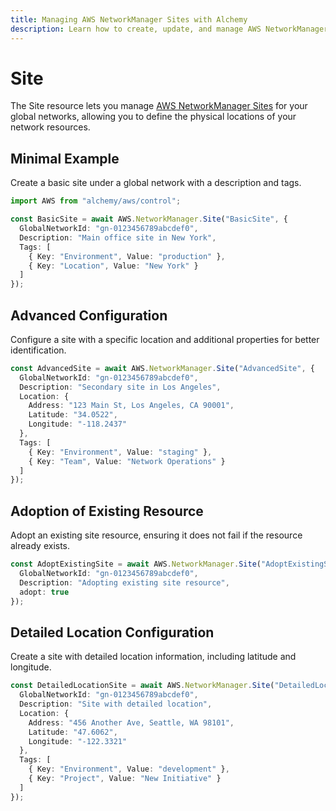 ```yaml
---
title: Managing AWS NetworkManager Sites with Alchemy
description: Learn how to create, update, and manage AWS NetworkManager Sites using Alchemy Cloud Control.
---
```


# Site

The Site resource lets you manage [AWS NetworkManager Sites](https://docs.aws.amazon.com/networkmanager/latest/userguide/) for your global networks, allowing you to define the physical locations of your network resources.

## Minimal Example

Create a basic site under a global network with a description and tags.

```ts
import AWS from "alchemy/aws/control";

const BasicSite = await AWS.NetworkManager.Site("BasicSite", {
  GlobalNetworkId: "gn-0123456789abcdef0",
  Description: "Main office site in New York",
  Tags: [
    { Key: "Environment", Value: "production" },
    { Key: "Location", Value: "New York" }
  ]
});
```

## Advanced Configuration

Configure a site with a specific location and additional properties for better identification.

```ts
const AdvancedSite = await AWS.NetworkManager.Site("AdvancedSite", {
  GlobalNetworkId: "gn-0123456789abcdef0",
  Description: "Secondary site in Los Angeles",
  Location: {
    Address: "123 Main St, Los Angeles, CA 90001",
    Latitude: "34.0522",
    Longitude: "-118.2437"
  },
  Tags: [
    { Key: "Environment", Value: "staging" },
    { Key: "Team", Value: "Network Operations" }
  ]
});
```

## Adoption of Existing Resource

Adopt an existing site resource, ensuring it does not fail if the resource already exists.

```ts
const AdoptExistingSite = await AWS.NetworkManager.Site("AdoptExistingSite", {
  GlobalNetworkId: "gn-0123456789abcdef0",
  Description: "Adopting existing site resource",
  adopt: true
});
```

## Detailed Location Configuration

Create a site with detailed location information, including latitude and longitude.

```ts
const DetailedLocationSite = await AWS.NetworkManager.Site("DetailedLocationSite", {
  GlobalNetworkId: "gn-0123456789abcdef0",
  Description: "Site with detailed location",
  Location: {
    Address: "456 Another Ave, Seattle, WA 98101",
    Latitude: "47.6062",
    Longitude: "-122.3321"
  },
  Tags: [
    { Key: "Environment", Value: "development" },
    { Key: "Project", Value: "New Initiative" }
  ]
});
```